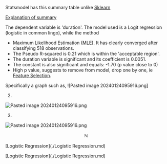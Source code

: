 Statsmodel has this summary table unlike [Sklearn](./Sklearn.md)

[Explanation of summary](https://youtu.be/JwUj5M8QY4U?t=658)

The dependent variable is 'duration'. The model used is a Logit regression (logistic in common lingo), while the method 
- Maximum Likelihood Estimation ([MLE](./MLE.md)). It has clearly converged after classifying 518 observations.
- The Pseudo R-squared is 0.21 which is within the 'acceptable region'.
- The duration variable is significant and its coefficient is 0.0051.
- The constant is also significant and equals: -1.70 (p value close to 0)
- High p value, suggests to remove from model, drop one by one, ie [Feature Selection](./Feature%20Selection.md).

Specifically a graph such as,
![Pasted image 20240124095916.png]

2.
![Pasted image 20240124095916.png](../images/Pasted%20image%2020240124095916.png)


3.
![Pasted image 20240124095916.png](../images/Pasted%20image%2020240124095916.png)


$$\mathbb{N}$$

[Logistic Regression](./Logistic Regression.md)

[Logistic Regression](./Logistic Regression.md)